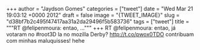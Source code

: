 
+++
author = "Jaydson Gomes"
categories = ["tweet"]
date = "Wed Mar 21 19:03:12 +0000 2012"
draft = false
image = "{TWEET_IMAGE}"
slug = "d38bf7b2c495f47417aa31a2da29496f5b583736"
tags = ["tweet"]
title = """RT @felipenmoura: entao, ..."""
+++
RT @felipenmoura: entao, já votaram no #root3D la no mozilla Derby? http://t.co/pwox0TDO contribuam com minhas maluquisses! hehe
